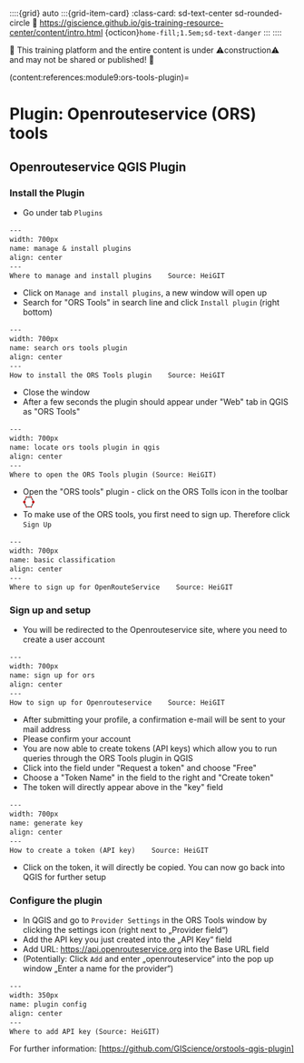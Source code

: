 ::::{grid} auto
:::{grid-item-card}
:class-card: sd-text-center sd-rounded-circle
:link: https://giscience.github.io/gis-training-resource-center/content/intro.html 
{octicon}`home-fill;1.5em;sd-text-danger`
:::
::::

🚧 This training platform and the entire content is under ⚠️construction⚠️ and may not be shared or published! 🚧

(content:references:module9:ors-tools-plugin)=
# Plugin: Openrouteservice (ORS) tools

## Openrouteservice QGIS Plugin 

### Install the Plugin
-  Go under tab `Plugins`

```{figure} /fig/qgis_plugins.png
---
width: 700px
name: manage & install plugins
align: center
---
Where to manage and install plugins    Source: HeiGIT
```

-  Click on `Manage and install plugins`, a new window will open up
-  Search for "ORS Tools" in search line and click `Install plugin` (right bottom)

```{figure} /fig/install_ors.png
---
width: 700px
name: search ors tools plugin
align: center
---
How to install the ORS Tools plugin    Source: HeiGIT
```

-  Close the window
-  After a few seconds the plugin should appear under "Web" tab in QGIS as "ORS Tools"

```{figure} /fig/open_ORS_tools_plugin.png
---
width: 700px
name: locate ors tools plugin in qgis
align: center
---
Where to open the ORS Tools plugin (Source: HeiGIT)
```
-  Open the "ORS tools" plugin - click on the ORS Tolls icon in the toolbar <img src="https://github.com/GIScience/gis-training-resource-center/raw/main/fig/icon_ORS_tools_plugin.png" alt="Icon" width="20" height="20">
-  To make use of the ORS tools, you first need to sign up. Therefore click `Sign Up`

```{figure} /fig/signup_ORS.png
---
width: 700px
name: basic classification
align: center
---
Where to sign up for OpenRouteService    Source: HeiGIT
```
### Sign up and setup
-  You will be redirected to the Openrouteservice site, where you need to create     a user account
  
```{figure} /fig/sign_up_ORS.png
---
width: 700px
name: sign up for ors
align: center
---
How to sign up for Openrouteservice    Source: HeiGIT
```

-  After submitting your profile, a confirmation e-mail will be sent to your mail address
-  Please confirm your account
-  You are now able to create tokens (API keys) which allow you to run queries through the ORS Tools plugin in QGIS
-  Click into the field under "Request a token" and choose "Free"
-  Choose a "Token Name" in the field to the right and "Create token"
-  The token will directly appear above in the "key" field

```{figure} /fig/ORS_token.png
---
width: 700px
name: generate key
align: center
---
How to create a token (API key)    Source: HeiGIT
```
- Click on the token, it will directly be copied. You can now go back into QGIS for further setup

### Configure the plugin

-  In QGIS and go to `Provider Settings` in the ORS Tools window by clicking the settings icon (right next to „Provider field“)
-  Add the API key you just created into the „API Key“ field
-  Add URL: https://api.openrouteservice.org into the Base URL field
-  (Potentially: Click `Add` and enter „openrouteservice“ into the pop up window „Enter a name for the provider“)


```{figure} /fig/modul9_add_api.png
---
width: 350px
name: plugin config
align: center
---
Where to add API key (Source: HeiGIT)
```

For further information: [https://github.com/GIScience/orstools-qgis-plugin]

